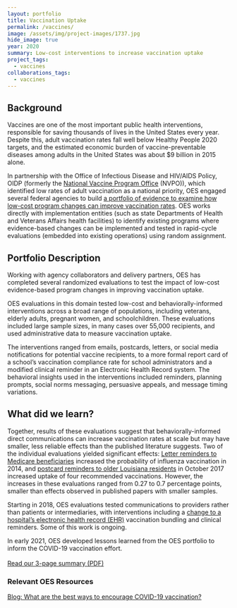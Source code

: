 ```yaml
---
layout: portfolio
title: Vaccination Uptake
permalink: /vaccines/
image: /assets/img/project-images/1737.jpg
hide_image: true
year: 2020
summary: Low-cost interventions to increase vaccination uptake
project_tags:
  - vaccines
collaborations_tags:
  - vaccines
---
```

## Background

Vaccines are one of the most important public health interventions, responsible for saving thousands of lives in the United States every year. Despite this, adult vaccination rates fall well below Healthy People 2020 targets, and the estimated economic burden of vaccine-preventable diseases among adults in the United States was about $9 billion in 2015 alone.

In partnership with the Office of Infectious Disease and HIV/AIDS Policy, OIDP (formerly the <a href="https://www.hhs.gov/nvpo/featured-priorities/index.html" target="_blank">National Vaccine Program Office</a> (NVPO)), which identified low rates of adult vaccination as a national priority, OES engaged several federal agencies to build <a href="https://www.gsa.gov/blog/2018/11/01/gsas-office-of-evaluation-sciences-partners-with-agency-partners-to-increase-vaccination-uptake" target="_blank">a portfolio of evidence to examine how low-cost program changes can improve vaccination rates</a>. OES works directly with implementation entities (such as state Departments of Health and Veterans Affairs health facilities) to identify existing programs where evidence-based changes can be implemented and tested in rapid-cycle evaluations (embedded into existing operations) using random assignment.

## Portfolio Description
Working with agency collaborators and delivery partners, OES has completed several randomized evaluations to test the impact of low-cost evidence-based program changes in improving vaccination uptake.

OES evaluations in this domain tested low-cost and behaviorally-informed interventions across a broad range of populations, including veterans, elderly adults, pregnant women, and schoolchildren. These evaluations included large sample sizes, in many cases over 55,000 recipients, and used administrative data to measure vaccination uptake. 

The interventions ranged from emails, postcards, letters, or social media notifications for potential vaccine recipients, to a more formal report card of a school’s vaccination compliance rate for school administrators and a modified clinical reminder in an Electronic Health Record system. The behavioral insights used in the interventions included reminders, planning prompts, social norms messaging, persuasive appeals, and message timing variations. 

## What did we learn?

Together, results of these evaluations suggest that behaviorally-informed direct communications can increase vaccination rates at scale but may have smaller, less reliable effects than the published literature suggests. Two of the individual evaluations yielded significant effects: <a href="https://oes.gsa.gov/projects/medicare-flu-vaccine-uptake/" target="_blank">Letter reminders to Medicare beneficiaries</a> increased the probability of influenza vaccination in 2014, and <a href="https://oes.gsa.gov/projects/increasing-vaccine-uptake-among-seniors/" target="_blank">postcard reminders to older Louisiana residents</a> in October 2017 increased uptake of four recommended vaccinations.  However, the increases in these evaluations ranged from 0.27 to 0.7 percentage points, smaller than effects observed in published papers with smaller samples. 

Starting in 2018, OES evaluations tested communications to providers rather than patients or intermediaries, with interventions including a <a href="https://oes.gsa.gov/projects/increasing-adult-vaccines-atlanta-va/" target="_blank">change to a hospital’s electronic health record (EHR)</a> vaccination bundling and clinical reminders.  Some of this work is ongoing. 

In early 2021, OES developed lessons learned from the OES portfolio to inform the COVID-19 vaccination effort. <br><br>
<a class="usa-button" href="{{site.baseurl}}/assets/filess/OES-Using-Behavioral-Science-to-Increase-COVID-19-Vaccination-Uptake.pdf" target="_blank">Read our 3-page summary (PDF)</a><br>

### Relevant OES Resources
<a class="usa-button" href="https://oes.gsa.gov/blog/encourage-covid-19-vaccination/" target="_blank">Blog: What are the best ways to encourage COVID-19 vaccination?</a>
<br><br>
